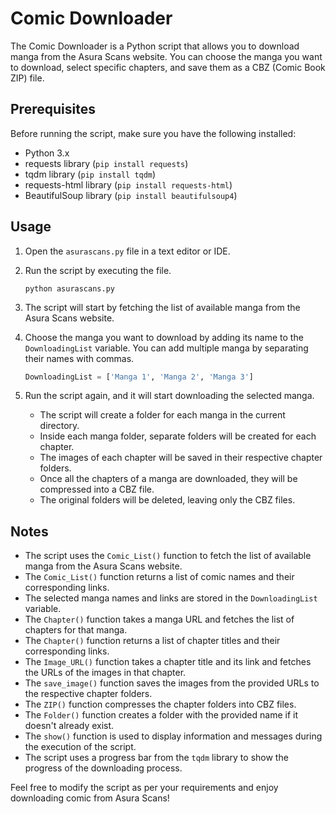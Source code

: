 # Comic Downloader

The  Comic Downloader is a Python script that allows you to download manga from the Asura Scans website. You can choose the manga you want to download, select specific chapters, and save them as a CBZ (Comic Book ZIP) file.

## Prerequisites

Before running the script, make sure you have the following installed:

- Python 3.x
- requests library (`pip install requests`)
- tqdm library (`pip install tqdm`)
- requests-html library (`pip install requests-html`)
- BeautifulSoup library (`pip install beautifulsoup4`)

## Usage

1. Open the `asurascans.py` file in a text editor or IDE.

2. Run the script by executing the file.

   ```
   python asurascans.py
   ```

3. The script will start by fetching the list of available manga from the Asura Scans website.

4. Choose the manga you want to download by adding its name to the `DownloadingList` variable. You can add multiple manga by separating their names with commas.

   ```python
   DownloadingList = ['Manga 1', 'Manga 2', 'Manga 3']
   ```

5. Run the script again, and it will start downloading the selected manga.

   - The script will create a folder for each manga in the current directory.
   - Inside each manga folder, separate folders will be created for each chapter.
   - The images of each chapter will be saved in their respective chapter folders.
   - Once all the chapters of a manga are downloaded, they will be compressed into a CBZ file.
   - The original folders will be deleted, leaving only the CBZ files.

## Notes

- The script uses the `Comic_List()` function to fetch the list of available manga from the Asura Scans website.
- The `Comic_List()` function returns a list of comic names and their corresponding links.
- The selected manga names and links are stored in the `DownloadingList` variable.
- The `Chapter()` function takes a manga URL and fetches the list of chapters for that manga.
- The `Chapter()` function returns a list of chapter titles and their corresponding links.
- The `Image_URL()` function takes a chapter title and its link and fetches the URLs of the images in that chapter.
- The `save_image()` function saves the images from the provided URLs to the respective chapter folders.
- The `ZIP()` function compresses the chapter folders into CBZ files.
- The `Folder()` function creates a folder with the provided name if it doesn't already exist.
- The `show()` function is used to display information and messages during the execution of the script.
- The script uses a progress bar from the `tqdm` library to show the progress of the downloading process.

Feel free to modify the script as per your requirements and enjoy downloading comic from Asura Scans!
